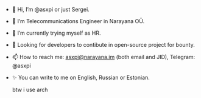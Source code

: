 - 👋 Hi, I’m @asxpi or just Sergei.
- 💞️ I’m Telecommunications Engineer in Narayana OÜ.
- 🌱 I’m currently trying myself as HR.
- 👀 Looking for developers to contibute in open-source project for bounty.
- 📫 How to reach me: asxpi@narayana.im (both email and JID), Telegram: @asxpi 
- ✨ You can write to me on English, Russian or Estonian.
  
  btw i use arch

<!---
asxpi/asxpi is a ✨ special ✨ repository because its `README.md` (this file) appears on your GitHub profile.
You can click the Preview link to take a look at your changes.
--->
